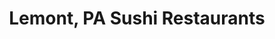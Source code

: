 ---
layout: city
title: Lemont, PA Sushi Restaurants
permalink: /pennsylvania/lemont/
stateAbbr: PA
stateName: Pennsylvania
cityName: Lemont
---